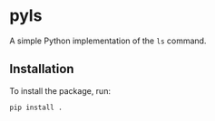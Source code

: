 # pyls

A simple Python implementation of the `ls` command.

## Installation

To install the package, run:

```sh
pip install .
